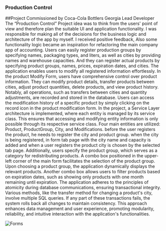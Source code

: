 ### Production Control
##Project Commissioned by Coca-Cola Bottlers Georgia Lead Developer
The “Production Control” Project idea was to think from the users' point of view and therefore plan the suitable UI and application functionality. I was responsible for making all of the decisions for the business logic and architecture of the app by myself. I received positive feedback, Also some functionality logic became an inspiration for refactoring the main company app of accounting. 
Users can easily register production groups by specifying names, packaging types, and liters, as well as cities by providing names and warehouse capacities. And they can register actual products by specifying product groups, names, prices, expiration dates, and cities. The application enables users to modify all registered information effortlessly.
In the product Modify Form, users have comprehensive control over product information. They can modify product details, transfer products between cities, adjust product quantities, delete products, and view product history. Notably, all operations, such as transfers between cities and quantity adjustments, are recorded and stored in the database. Users can access the modification history of a specific product by simply clicking on the record icon in the product modification form.
In the project, a Service Layer architecture is implemented, where each entity is managed by its service class. This ensures that accessing and modifying entity information is only possible through its respective service class. Four main entities are utilized: Product, ProductGroup, City, and Modifications.
before the user registers the product, he needs to register the city and product group. when the city is being registered, in form tab page with the city name and capacity is added and when a user registers the product city is chosen by the selected tab page. Additionally, users specify the product group, which serves as a category for redistributing products. A combo box positioned in the upper-left corner of the main form facilitates the selection of the product group. Upon choosing a product group, the application dynamically displays the relevant products. Another combo box allows users to filter products based on expiration dates, such as showing only products with one month remaining until expiration.
The application adheres to the principles of atomicity during database communications, ensuring transactional integrity. Various methods, like the transfer method for changing a product's city, involve multiple SQL queries. If any part of these transactions fails, the system rolls back all changes to maintain consistency.
This approach enhances data management and user experience, promoting modularity, reliability, and intuitive interaction with the application's functionalities.

![Forms](https://github.com/GaRRi11/Production-Control/assets/101354276/7ed32c98-80c3-4112-a45e-ead43f6e7242)
